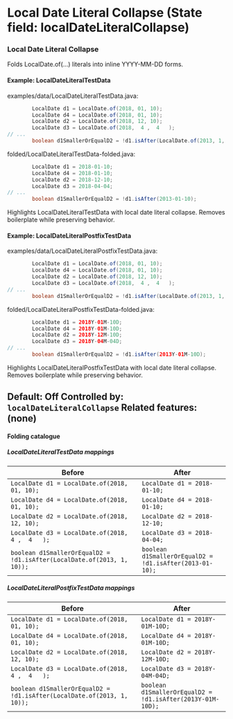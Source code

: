 # Local Date Literal Collapse (State field: localDateLiteralCollapse)

### Local Date Literal Collapse
Folds LocalDate.of(...) literals into inline YYYY-MM-DD forms.

#### Example: LocalDateLiteralTestData

examples/data/LocalDateLiteralTestData.java:
```java
        LocalDate d1 = LocalDate.of(2018, 01, 10);
        LocalDate d4 = LocalDate.of(2018, 01, 10);
        LocalDate d2 = LocalDate.of(2018, 12, 10);
        LocalDate d3 = LocalDate.of(2018,  4 ,  4   );
// ...
        boolean d1SmallerOrEqualD2 = !d1.isAfter(LocalDate.of(2013, 1, 10));
```

folded/LocalDateLiteralTestData-folded.java:
```java
        LocalDate d1 = 2018-01-10;
        LocalDate d4 = 2018-01-10;
        LocalDate d2 = 2018-12-10;
        LocalDate d3 = 2018-04-04;
// ...
        boolean d1SmallerOrEqualD2 = !d1.isAfter(2013-01-10);
```

Highlights LocalDateLiteralTestData with local date literal collapse.
Removes boilerplate while preserving behavior.

#### Example: LocalDateLiteralPostfixTestData

examples/data/LocalDateLiteralPostfixTestData.java:
```java
        LocalDate d1 = LocalDate.of(2018, 01, 10);
        LocalDate d4 = LocalDate.of(2018, 01, 10);
        LocalDate d2 = LocalDate.of(2018, 12, 10);
        LocalDate d3 = LocalDate.of(2018,  4 ,  4   );
// ...
        boolean d1SmallerOrEqualD2 = !d1.isAfter(LocalDate.of(2013, 1, 10));
```

folded/LocalDateLiteralPostfixTestData-folded.java:
```java
        LocalDate d1 = 2018Y-01M-10D;
        LocalDate d4 = 2018Y-01M-10D;
        LocalDate d2 = 2018Y-12M-10D;
        LocalDate d3 = 2018Y-04M-04D;
// ...
        boolean d1SmallerOrEqualD2 = !d1.isAfter(2013Y-01M-10D);
```

Highlights LocalDateLiteralPostfixTestData with local date literal collapse.
Removes boilerplate while preserving behavior.

Default: Off
Controlled by: `localDateLiteralCollapse`
Related features: (none)
---

#### Folding catalogue

##### LocalDateLiteralTestData mappings
| Before | After |
| --- | --- |
| `LocalDate d1 = LocalDate.of(2018, 01, 10);` | `LocalDate d1 = 2018-01-10;` |
| `LocalDate d4 = LocalDate.of(2018, 01, 10);` | `LocalDate d4 = 2018-01-10;` |
| `LocalDate d2 = LocalDate.of(2018, 12, 10);` | `LocalDate d2 = 2018-12-10;` |
| `LocalDate d3 = LocalDate.of(2018,  4 ,  4   );` | `LocalDate d3 = 2018-04-04;` |
| `boolean d1SmallerOrEqualD2 = !d1.isAfter(LocalDate.of(2013, 1, 10));` | `boolean d1SmallerOrEqualD2 = !d1.isAfter(2013-01-10);` |

##### LocalDateLiteralPostfixTestData mappings
| Before | After |
| --- | --- |
| `LocalDate d1 = LocalDate.of(2018, 01, 10);` | `LocalDate d1 = 2018Y-01M-10D;` |
| `LocalDate d4 = LocalDate.of(2018, 01, 10);` | `LocalDate d4 = 2018Y-01M-10D;` |
| `LocalDate d2 = LocalDate.of(2018, 12, 10);` | `LocalDate d2 = 2018Y-12M-10D;` |
| `LocalDate d3 = LocalDate.of(2018,  4 ,  4   );` | `LocalDate d3 = 2018Y-04M-04D;` |
| `boolean d1SmallerOrEqualD2 = !d1.isAfter(LocalDate.of(2013, 1, 10));` | `boolean d1SmallerOrEqualD2 = !d1.isAfter(2013Y-01M-10D);` |

